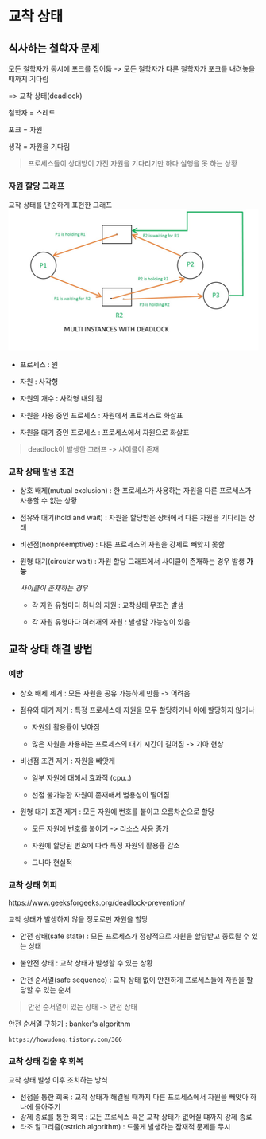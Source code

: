 # 교착 상태

## 식사하는 철학자 문제

모든 철학자가 동시에 포크를 집어듦 -> 모든 철학자가 다른 철학자가 포크를 내려놓을 때까지 기다림

=> 교착 상태(deadlock)

철학자 = 스레드

포크 = 자원

생각 = 자원을 기다림

> 프로세스들이 상대방이 가진 자원을 기다리기만 하다 실행을 못 하는 상황

### 자원 할당 그래프
교착 상태를 단순하게 표현한 그래프
![alt text](image-1.png)

- 프로세스 : 원

- 자원 : 사각형

- 자원의 개수 : 사각형 내의 점

- 자원을 사용 중인 프로세스 : 자원에서 프로세스로 화살표

- 자원을 대기 중인 프로세스 : 프로세스에서 자원으로 화살표

> deadlock이 발생한 그래프 -> 사이클이 존재

### 교착 상태 발생 조건
- 상호 배제(mutual exclusion) : 한 프로세스가 사용하는 자원을 다른 프로세스가 사용할 수 없는 상황

- 점유와 대기(hold and wait) : 자원을 할당받은 상태에서 다른 자원을 기다리는 상태
- 비선점(nonpreemptive) : 다른 프로세스의 자원을 강제로 빼앗지 못함
- 원형 대기(circular wait) : 자원 할당 그래프에서 사이클이 존재하는 경우 발생 __가능__

  *사이클이 존재하는 경우*

  - 각 자원 유형마다 하나의 자원 : 교착상태 무조건 발생

  - 각 자원 유형마다 여러개의 자원 : 발생할 가능성이 있음


## 교착 상태 해결 방법

### 예방
- 상호 배제 제거 : 모든 자원을 공유 가능하게 만듦 -> 어려움

- 점유와 대기 제거 : 특정 프로세스에 자원을 모두 할당하거나 아예 할당하지 않거나

  - 자원의 활용률이 낮아짐

  - 많은 자원을 사용하는 프로세스의 대기 시간이 길어짐 -> 기아 현상

- 비선점 조건 제거 : 자원을 빼앗게

  - 일부 자원에 대해서 효과적 (cpu..)

  - 선점 불가능한 자원이 존재해서 범용성이 떨어짐

- 원형 대기 조건 제거 : 모든 자원에 번호를 붙이고 오름차순으로 할당

  - 모든 자원에 번호를 붙이기 -> 리소스 사용 증가
  
  - 자원에 할당된 번호에 따라 특정 자원의 활용률 감소 

  - 그나마 현실적

### 교착 상태 회피
https://www.geeksforgeeks.org/deadlock-prevention/

교착 상태가 발생하지 않을 정도로만 자원을 할당

- 안전 상태(safe state) : 모든 프로세스가 정상적으로 자원을 할당받고 종료될 수 있는 상태

- 불안전 상태 : 교착 상태가 발생할 수 있는 상황

- 안전 순서열(safe sequence) : 교착 상태 없이 안전하게 프로세스들에 자원을 할당할 수 있는 순서

> 안전 순서열이 있는 상태 -> 안전 상태

안전 순서열 구하기 : banker's algorithm

    https://howudong.tistory.com/366

### 교착 상태 검출 후 회복
교착 상태 발생 이후 조치하는 방식

- 선점을 통한 회복 : 교착 상태가 해결될 때까지 다른 프로세스에서 자원을 빼앗아 하나에 몰아주기
- 강제 종료를 통한 회복 : 모든 프로세스 혹은 교착 상태가 없어질 떄까지 강제 종료
- 타조 알고리즘(ostrich algorithm) : 드물게 발생하는 잠재적 문제를 무시
